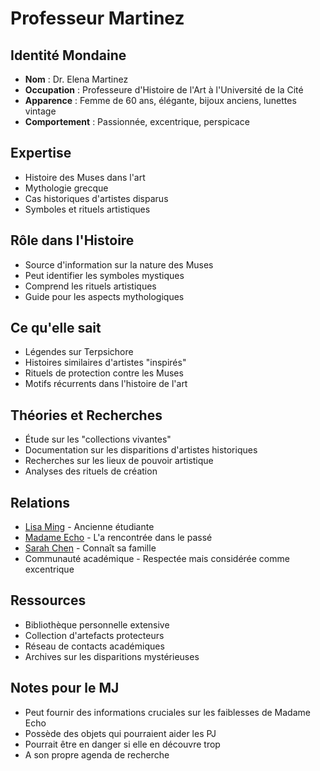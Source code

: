 # Professeur Martinez

## Identité Mondaine
- **Nom** : Dr. Elena Martinez
- **Occupation** : Professeure d'Histoire de l'Art à l'Université de la Cité
- **Apparence** : Femme de 60 ans, élégante, bijoux anciens, lunettes vintage
- **Comportement** : Passionnée, excentrique, perspicace

## Expertise
- Histoire des Muses dans l'art
- Mythologie grecque
- Cas historiques d'artistes disparus
- Symboles et rituels artistiques

## Rôle dans l'Histoire
- Source d'information sur la nature des Muses
- Peut identifier les symboles mystiques
- Comprend les rituels artistiques
- Guide pour les aspects mythologiques

## Ce qu'elle sait
- Légendes sur Terpsichore
- Histoires similaires d'artistes "inspirés"
- Rituels de protection contre les Muses
- Motifs récurrents dans l'histoire de l'art

## Théories et Recherches
- Étude sur les "collections vivantes"
- Documentation sur les disparitions d'artistes historiques
- Recherches sur les lieux de pouvoir artistique
- Analyses des rituels de création

## Relations
- [Lisa Ming](lisa_ming.md) - Ancienne étudiante
- [Madame Echo](madame_echo.md) - L'a rencontrée dans le passé
- [Sarah Chen](sarah_chen.md) - Connaît sa famille
- Communauté académique - Respectée mais considérée comme excentrique

## Ressources
- Bibliothèque personnelle extensive
- Collection d'artefacts protecteurs
- Réseau de contacts académiques
- Archives sur les disparitions mystérieuses

## Notes pour le MJ
- Peut fournir des informations cruciales sur les faiblesses de Madame Echo
- Possède des objets qui pourraient aider les PJ
- Pourrait être en danger si elle en découvre trop
- A son propre agenda de recherche
